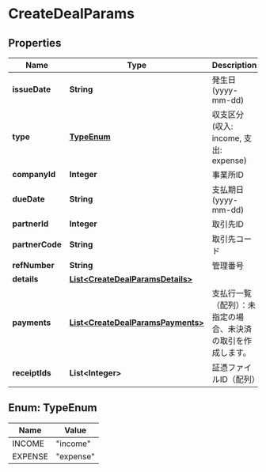 

# CreateDealParams

## Properties

Name | Type | Description | Notes
------------ | ------------- | ------------- | -------------
**issueDate** | **String** | 発生日 (yyyy-mm-dd) | 
**type** | [**TypeEnum**](#TypeEnum) | 収支区分 (収入: income, 支出: expense) | 
**companyId** | **Integer** | 事業所ID | 
**dueDate** | **String** | 支払期日(yyyy-mm-dd) |  [optional]
**partnerId** | **Integer** | 取引先ID |  [optional]
**partnerCode** | **String** | 取引先コード |  [optional]
**refNumber** | **String** | 管理番号 |  [optional]
**details** | [**List&lt;CreateDealParamsDetails&gt;**](CreateDealParamsDetails.md) |  | 
**payments** | [**List&lt;CreateDealParamsPayments&gt;**](CreateDealParamsPayments.md) | 支払行一覧（配列）：未指定の場合、未決済の取引を作成します。 |  [optional]
**receiptIds** | **List&lt;Integer&gt;** | 証憑ファイルID（配列） |  [optional]



## Enum: TypeEnum

Name | Value
---- | -----
INCOME | &quot;income&quot;
EXPENSE | &quot;expense&quot;




